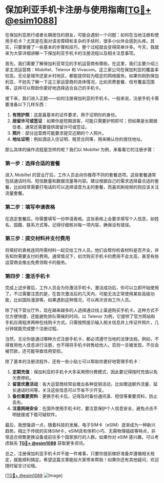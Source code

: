 # 保加利亚手机卡注册与使用指南[[TG💪+ @esim1088](https://t.me/s/esim1088)]

在保加利亚旅行或者长期居住的朋友，可能会遇到一个问题：如何在当地注册和使用手机卡？尤其是在面对语言障碍和复杂的手续时，很多小伙伴会感到头疼。其实，只要掌握了一些基本的步骤和技巧，整个过程就会变得简单许多。今天，我就来为大家详细讲解一下保加利亚手机卡的注册流程以及相关注意事项。

首先，我们需要了解保加利亚常见的手机运营商有哪些。在这里，我们主要介绍三家主流运营商：Mobiltel、Telenor 和 Vivacom。这三家公司在保加利亚的覆盖率较高，无论是城市还是乡村地区，都能提供较为稳定的网络服务。如果你刚到保加利亚，不妨先了解一下这三家运营商的具体情况，比如资费套餐、信号覆盖范围等，这样可以帮助你更好地选择适合自己的手机卡。

接下来，我们进入正题——如何注册保加利亚的手机卡。一般来说，注册手机卡需要准备以下几样东西：

1. **有效护照**：这是最基本的证件要求，用于证明你的身份。
2. **居留许可或签证**：如果你是短期游客，可能只需要护照即可；但如果是长期居住者，通常还需要提供居留许可或签证。
3. **照片**：部分运营商可能要求提交近期的个人照片。
4. **地址证明**：例如酒店入住证明、租赁合同等，用来确认你的居住地址。

那么具体的操作流程是怎样的呢？我们以 Mobiltel 为例，来看看它的注册步骤：

### 第一步：选择合适的套餐

进入 Mobiltel 的营业厅后，工作人员会向你推荐不同的套餐选项。这些套餐通常包括通话时间、短信数量和数据流量等内容。建议根据自己的需求选择最合适的套餐，比如经常需要打电话的可以选择语音为主的套餐，而喜欢刷视频的则应该关注流量套餐。

### 第二步：填写申请表格

在选定套餐后，你需要填写一份申请表格。这张表格上会要求填写个人信息，如姓名、国籍、联系方式等。记得仔细核对每一项内容，确保没有错误。

### 第三步：提交材料并支付费用

将填好的表格连同所需材料一起交给工作人员。他们会帮你检查材料是否齐全，并告知你需要支付的费用。通常情况下，初次购买手机卡的费用不会太高，甚至有些运营商会推出免费领取卡的服务。

### 第四步：激活手机卡

完成上述步骤后，工作人员会为你激活手机卡。激活成功后，你可以立即开始使用了。不过需要注意的是，在首次激活后的几天内，可能无法正常使用某些高级功能，比如国际漫游等。如果遇到这种情况，可以再次咨询工作人员。

除了线下营业厅外，现在越来越多的人选择通过线上渠道购买手机卡。这种方式不仅方便快捷，还能避免排队等候的时间。以 Telenor 为例，它提供了官方网站和手机应用程序两种在线购卡方式。只需按照提示输入相关信息并上传证件照片，几分钟就能完成整个注册过程。

当然，无论你是通过哪种方式注册手机卡，都必须遵守当地的法律法规。例如，不得冒用他人信息进行注册，也不得将手机卡转售给他人。否则一旦被发现，不仅会被罚款，还可能导致信用受损。

除了基本的注册流程外，还有一些小贴士可以帮助你更好地管理手机卡：

1. **定期充值**：保加利亚的手机卡大多采用预付费模式，因此要记得按时充值以免欠费停机。
2. **留意优惠活动**：各大运营商经常会推出各种促销活动，比如赠送额外流量、延长通话时间等，关注这些信息可以节省不少开支。
3. **备份重要资料**：更换手机卡后，记得及时备份通讯录、短信等重要资料，防止丢失。
4. **注意网络安全**：在国外使用手机卡时，要注意保护个人信息安全，避免点击不明链接或下载可疑软件。

最后，我想强调一点，随着科技的发展，电子SIM卡（eSIM）逐渐成为一种新兴趋势。相比于传统的实体SIM卡，eSIM具有体积小巧、无需物理插拔等特点，非常适合频繁更换设备或前往多个国家旅行的人群。如果你对 eSIM 感兴趣，可以考虑联系 **[TG💪+ @esim1088](https://t.me/s/esim1088)** 获取更多资讯。

总之，注册保加利亚手机卡并不是一件难事，只要你提前做好准备并遵循相关规定，就能顺利搞定。希望这篇文章能给大家带来帮助！如果你还有其他疑问，欢迎随时留言讨论哦。

[[TG💪+ @esim1088](https://t.me/s/esim1088) ![Image](https://i.postimg.cc/4NQfJmqS/Snipaste-2025-05-13-00-14-12.png)]